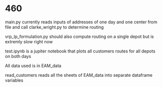 # 460

main.py currently reads inputs of addresses of one day and one center from file and call clarke_wright.py to determine routing

vrp_lp_formulation.py should also compute routing on a single depot but is extremly slow right now

test.ipynb is a jupiter notebook that plots all customers routes for all depots on both days

All data used is in EAM_data

read_customers reads all the sheets of EAM_data into separate dataframe variables
